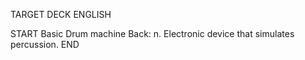 TARGET DECK
ENGLISH

START
Basic
Drum machine
Back: n. Electronic device that simulates percussion.
END
